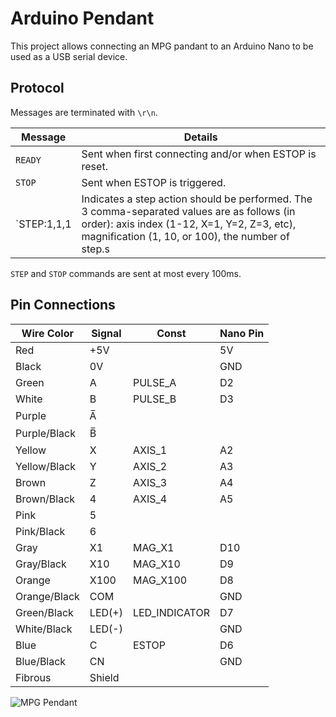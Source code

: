 # Arduino Pendant

This project allows connecting an MPG pandant to an Arduino Nano to be used as a USB serial device.

## Protocol

Messages are terminated with `\r\n`.

| Message     | Details                                                                                                                                                                                         |
| ----------- | ----------------------------------------------------------------------------------------------------------------------------------------------------------------------------------------------- |
| `READY`     | Sent when first connecting and/or when ESTOP is reset.                                                                                                                                          |
| `STOP`      | Sent when ESTOP is triggered.                                                                                                                                                                   |
| `STEP:1,1,1 | Indicates a step action should be performed. The 3 comma-separated values are as follows (in order): axis index (1-12, X=1, Y=2, Z=3, etc), magnification (1, 10, or 100), the number of step.s |

`STEP` and `STOP` commands are sent at most every 100ms.

## Pin Connections

| Wire Color   | Signal | Const         | Nano Pin |
| ------------ | ------ | ------------- | -------- |
| Red          | +5V    |               | 5V       |
| Black        | 0V     |               | GND      |
| Green        | A      | PULSE_A       | D2       |
| White        | B      | PULSE_B       | D3       |
| Purple       | A̅      |               |          |
| Purple/Black | B̅      |               |          |
| Yellow       | X      | AXIS_1        | A2       |
| Yellow/Black | Y      | AXIS_2        | A3       |
| Brown        | Z      | AXIS_3        | A4       |
| Brown/Black  | 4      | AXIS_4        | A5       |
| Pink         | 5      |               |          |
| Pink/Black   | 6      |               |          |
| Gray         | X1     | MAG_X1        | D10      |
| Gray/Black   | X10    | MAG_X10       | D9       |
| Orange       | X100   | MAG_X100      | D8       |
| Orange/Black | COM    |               | GND      |
| Green/Black  | LED(+) | LED_INDICATOR | D7       |
| White/Black  | LED(-) |               | GND      |
| Blue         | C      | ESTOP         | D6       |
| Blue/Black   | CN     |               | GND      |
| Fibrous      | Shield |               |          |

![MPG Pendant](https://i.imgur.com/TpIkR5L.jpg)
